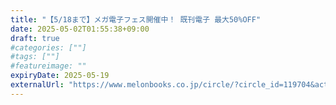 ```yaml
---
title: "【5/18まで】メガ電子フェス開催中！ 既刊電子 最大50%OFF"
date: 2025-05-02T01:55:38+09:00
draft: true
#categories: [""]
#tags: [""]
#featureimage: ""
expiryDate: 2025-05-19
externalUrl: "https://www.melonbooks.co.jp/circle/?circle_id=119704&act=&orderby=publish_start_date&disp_number=100&pageno=1&is_sp_view=0&fromagee_flg=2&search_target%5B%5D=2&additional_all=1&product_type=0&is_end_of_sale2=1&text_type=all&name=#form1"
---
```


